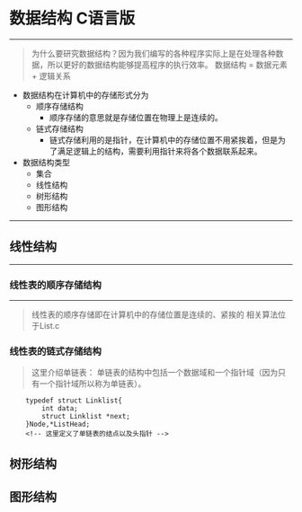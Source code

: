 # 数据结构 C语言版
----------------
> 为什么要研究数据结构？因为我们编写的各种程序实际上是在处理各种数据，所以更好的数据结构能够提高程序的执行效率。
> 数据结构 = 数据元素 + 逻辑关系
-  数据结构在计算机中的存储形式分为 
	- 顺序存储结构
		- 顺序存储的意思就是存储位置在物理上是连续的。   
	- 链式存储结构
		- 链式存储利用的是指针，在计算机中的存储位置不用紧挨着，但是为了满足逻辑上的结构，需要利用指针来将各个数据联系起来。
- 数据结构类型
	- 集合
	- 线性结构
	- 树形结构
	- 图形结构
---------------
## 线性结构
----------------
### 线性表的顺序存储结构
------------------
> 线性表的顺序存储即在计算机中的存储位置是连续的、紧挨的
> 相关算法位于List.c

### 线性表的链式存储结构
> 这里介绍单链表：
> 单链表的结构中包括一个数据域和一个指针域（因为只有一个指针域所以称为单链表）。


		typedef struct Linklist{
			int data;
			struct Linklist *next;
		}Node,*ListHead;
		<!-- 这里定义了单链表的结点以及头指针 -->


## 树形结构
## 图形结构